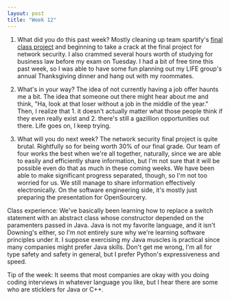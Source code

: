 ```yaml
---
layout: post
title: "Week 12"
---
```


1. What did you do this past week?
Mostly cleaning up team spartify's <a href="http://www.opensourcery.me">final class project</a> and beginning to take a crack at the final project for network security. I also crammed several hours worth of studying for business law before my exam on Tuesday. I had a bit of free time this past week, so I was able to have some fun planning out my LIFE group's annual Thanksgiving dinner and hang out with my roommates.

2. What's in your way? 
The idea of not currently having a job offer haunts me a bit. The idea that someone out there might hear about me and think, "Ha, look at that loser without a job in the middle of the year." Then, I realize that 1. it doesn't actually matter what those people think if they even really exist and 2. there's still a gazillion opportunities out there. Life goes on, I keep trying.

3. What will you do next week?
The network security final project is quite brutal. Rightfully so for being worth 30% of our final grade. Our team of four works the best when we're all together, naturally, since we are able to easily and efficiently share information, but I'm not sure that it will be possible even do that as much in these coming weeks. We have been able to make significant progress separated, though, so I'm not too worried for us. We still manage to share information effectively electronically. On the software engineering side, it's mostly just preparing the presentation for OpenSourcery.

Class experience: 
We've basically been learning how to replace a switch statement with an abstract class whose constructor depended on the paramenters passed in Java. Java is not my favorite language, and it isn't Downing's either, so I'm not entirely sure why we're learning software principles under it. I suppose exercising my Java muscles is practical since many companies might prefer Java skills. Don't get me wrong, I'm all for type safety and safety in general, but I prefer Python's expressiveness and speed. 

Tip of the week: It seems that most companies are okay with you doing coding interviews in whatever language you like, but I hear there are some who are sticklers for Java or C++.